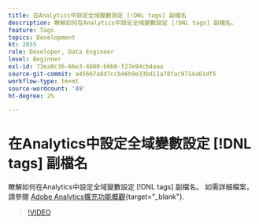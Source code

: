 ```yaml
---
title: 在Analytics中設定全域變數設定 [!DNL tags] 副檔名
description: 瞭解如何在Analytics中設定全域變數設定 [!DNL tags] 副檔名。
feature: Tags
topics: Development
kt: 2855
role: Developer, Data Engineer
level: Beginner
exl-id: 73ea8c36-66e3-4800-b0b0-f27e94cb4aaa
source-git-commit: a45667a8d7ccb46b9e33bd11a78fac9714a61df5
workflow-type: tm+mt
source-wordcount: '49'
ht-degree: 2%

---
```


# 在Analytics中設定全域變數設定 [!DNL tags] 副檔名

瞭解如何在Analytics中設定全域變數設定 [!DNL tags] 副檔名。 如需詳細檔案，請參閱 [Adobe Analytics擴充功能概觀](https://experienceleague.adobe.com/docs/experience-platform/tags/extensions/client/analytics/overview.html?lang=zh-Hant){target="_blank"}.

>[!VIDEO](https://video.tv.adobe.com/v/27181/?quality=12&learn=on)
